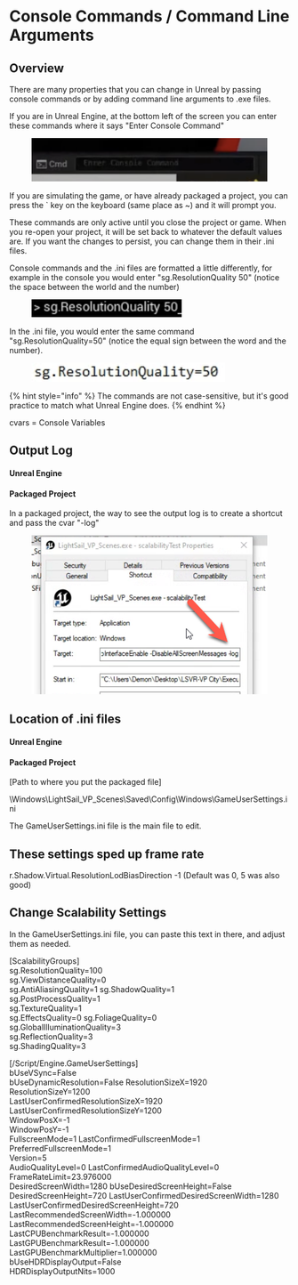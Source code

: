 # Console Commands / Command Line Arguments

## Overview

There are many properties that you can change in Unreal by passing console commands or by adding command line arguments to .exe files.&#x20;

If you are in Unreal Engine, at the bottom left of the screen you can enter these commands where it says "Enter Console Command"&#x20;

<figure><img src="../../.gitbook/assets/image (16).png" alt=""><figcaption></figcaption></figure>

If you are simulating the game, or have already packaged a project, you can press the \` key on the keyboard (same place as \~) and it will prompt you.

These commands are only active until you close the project or game. When you re-open your project, it will be set back to whatever the default values are. If you want the changes to persist, you can change them in their .ini files. &#x20;

Console commands and the .ini files are formatted a little differently, for example in the console you would enter "sg.ResolutionQuality 50" (notice the space between the world and the number)

<figure><img src="../../.gitbook/assets/image (1) (1) (1) (1) (1) (1) (1) (1) (1) (1) (1).png" alt=""><figcaption></figcaption></figure>

In the .ini file, you would enter the same command "sg.ResolutionQuality=50" (notice the equal sign between the word and the number).

<figure><img src="../../.gitbook/assets/image (3) (1) (1) (1) (1) (1) (1) (1).png" alt=""><figcaption></figcaption></figure>

{% hint style="info" %}
The commands are not case-sensitive, but it's good practice to match what Unreal Engine does.
{% endhint %}

cvars = Console Variables



## Output Log

#### Unreal Engine



#### Packaged Project

In a packaged project, the way to see the output log is to create a shortcut and pass the cvar "-log"

<figure><img src="../../.gitbook/assets/image (4) (1) (1) (1) (1) (1) (1).png" alt=""><figcaption></figcaption></figure>

## Location of .ini files

#### Unreal Engine



#### Packaged Project

\[Path to where you put the packaged file]&#x20;

\Windows\LightSail\_VP\_Scenes\Saved\Config\Windows\GameUserSettings.ini

The GameUserSettings.ini file is the main file to edit.&#x20;



## These settings sped up frame rate

r.Shadow.Virtual.ResolutionLodBiasDirection -1  (Default was 0, 5 was also good)



## Change Scalability Settings

In the GameUserSettings.ini file, you can paste this text in there, and adjust them as needed.&#x20;

\[ScalabilityGroups] \
sg.ResolutionQuality=100 \
sg.ViewDistanceQuality=0 \
sg.AntiAliasingQuality=1 sg.ShadowQuality=1 \
sg.PostProcessQuality=1 \
sg.TextureQuality=1 \
sg.EffectsQuality=0 sg.FoliageQuality=0 \
sg.GlobalIlluminationQuality=3 \
sg.ReflectionQuality=3 \
sg.ShadingQuality=3

\[/Script/Engine.GameUserSettings] \
bUseVSync=False \
bUseDynamicResolution=False ResolutionSizeX=1920 \
ResolutionSizeY=1200 \
LastUserConfirmedResolutionSizeX=1920 LastUserConfirmedResolutionSizeY=1200 \
WindowPosX=-1 \
WindowPosY=-1 \
FullscreenMode=1 LastConfirmedFullscreenMode=1 \
PreferredFullscreenMode=1 \
Version=5 \
AudioQualityLevel=0 LastConfirmedAudioQualityLevel=0 \
FrameRateLimit=23.976000 \
DesiredScreenWidth=1280 bUseDesiredScreenHeight=False \
DesiredScreenHeight=720 LastUserConfirmedDesiredScreenWidth=1280 \
LastUserConfirmedDesiredScreenHeight=720 LastRecommendedScreenWidth=-1.000000 \
LastRecommendedScreenHeight=-1.000000 LastCPUBenchmarkResult=-1.000000 \
LastGPUBenchmarkResult=-1.000000 \
LastGPUBenchmarkMultiplier=1.000000\
bUseHDRDisplayOutput=False \
HDRDisplayOutputNits=1000
